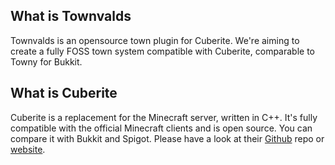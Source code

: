 ## What is Townvalds
Townvalds is an opensource town plugin for Cuberite. We're aiming to create a fully FOSS town system compatible with Cuberite, comparable to Towny for Bukkit.


## What is Cuberite
Cuberite is a replacement for the Minecraft server, written in C++. It's fully compatible with the official Minecraft clients and is open source. You can compare it with Bukkit and Spigot. Please have a look at their [Github](https://github.com/cuberite/cuberite) repo or [website](http://cuberite.org/).
